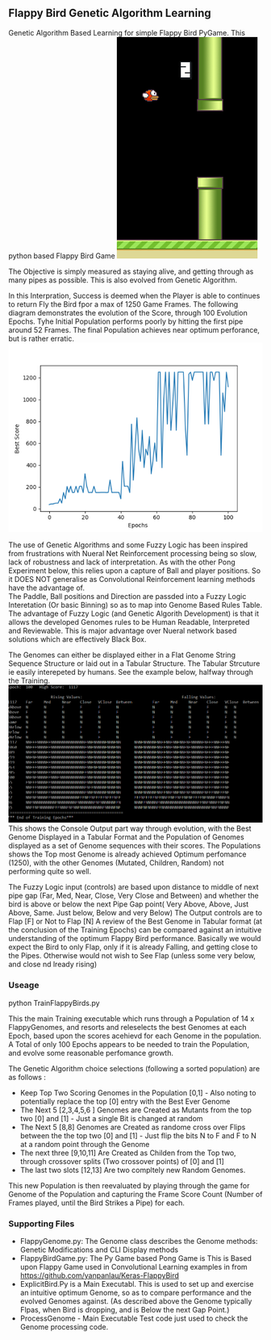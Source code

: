## Flappy Bird  Genetic Algorithm Learning ##
Genetic Algorithm Based Learning for simple Flappy Bird PyGame.  This python based Flappy Bird  Game 
![alt text](https://github.com/JulesVerny/GeneticPong/blob/master/FlappyBird/GamePic.PNG "Game Play")

The Objective is simply measured as staying alive, and getting through as many pipes as possible. This is also evolved from Genetic Algorithm.  
 
In this Interpration, Success is deemed when the Player is able to continues to return Fly the Bird fpor a max of 1250 Game Frames.
The following diagram demonstrates the evolution of the Score, through 100 Evolution Epochs. Tyhe Initial Population performs poorly by hitting the first pipe around 52 Frames.  The final Population achieves near optimum perforance, but is rather erratic.  
![alt text](https://github.com/JulesVerny/GeneticPong/blob/master/FlappyBird/EvolvedScore100.png "Score growth")

The use of Genetic Algorithms and some Fuzzy Logic has been inspired from frustrations with Nueral Net Reinforcement processing being so slow, lack of robustness and lack of interpretation.  As with the other Pong Experiment below, this relies upon a capture of Ball and player positions. So it DOES NOT generalise as Convolutional Reinforcement learning methods have the advantage of.  
The Paddle, Ball positions and Direction are passded into a Fuzzy Logic Interetation (Or basic Binning) so as to map into Genome Based Rules Table. The advantage of Fuzzy Logic (and Genetic Algorith Development) is that it allows the developed Genomes rules to be Human Readable, Interpreted and Reviewable. This is  major advantage over Nueral network based solutions which are effectively Black Box. 

The Genomes can either be displayed either in a Flat Genome String Sequence Structure or laid out in a Tabular Structure.  The Tabular Strcuture ie easily interepeted by humans.  See the example below, halfway through the Training. 
![alt text](https://github.com/JulesVerny/GeneticPong/blob/master/FlappyBird/FinalGenome100.PNG "CLI Output")
This shows the Console Output part way through evolution, with the Best Genome Displayed in a Tabular Format and the Population of Genomes displayed as a set of Genome sequences with their scores. The Populations shows the Top most Genome is already achieved Optimum perfomance (1250), with the other Genomes (Mutated, Children, Random) not performing quite so well.

The Fuzzy Logic input (controls) are based upon distance to middle of next pipe gap (Far, Med, Near, Close, Very Close and Between)  and whether the bird is above or below the next Pipe Gap point( Very Above, Above, Just Above, Same. Just below, Below and very Below)
The Output controls are to Flap [F] or Not to Flap [N] 
A review of the Best Genome in Tabular format (at the conclusion of the Training Epochs) can be compared against an intuitive understanding of the optimum Flappy Bird performance.  Basically we would expect the Bird to only Flap, only if it is already Falling, and getting close to the Pipes.  Otherwise would not wish to See Flap (unless some very below, and close nd lready rising) 


### Useage ###
python TrainFlappyBirds.py

This the main Training executable which  runs through a Population of 14 x FlappyGenomes, and resorts and releselects the best Genomes at each Epoch, based upon the scores acehievd for each Genome in the population.  A Total of only 100 Epochs appears to be needed to train the Population, and evolve some reasonable perfomance growth.

The Genetic Algorithm choice selections (following a sorted population) are as follows :
- Keep Top Two Scoring Genomes in the Population [0,1]   - Also noting to potentially replace the top [0] entry with the Best Ever Genome    
- The Next 5 [2,3,4,5,6 ] Genomes are Created as Mutants from the top two [0] and [1] - Just a single Bit is changed at random
- The Next 5 [8,8] Genomes are Created as randome cross over Flips between the  the top two [0] and [1] - Just flip the bits N to F and F to N at a random point through the Genome
- The next three [9,10,11] Are Created as Childen from the Top two, through crossover splits (Two crossover points) of [0] and [1] 
- The last two slots [12,13] Are two compltely new Random Genomes.

This new Population is then reevaluated by playing through the game for Genome of the Population and capturing the Frame Score Count (Number of Frames played, until the Bird Strikes a Pipe) for each.  

### Supporting Files ###
- FlappyGenome.py: The Genome class describes the Genome methods:  Genetic Modifications and CLI Display methods  
- FlappyBirdGame.py:  The Py Game based Pong Game is This is Based upon Flappy Game used in Convolutional Learning examples in from 
https://github.com/yanpanlau/Keras-FlappyBird
- ExplicitBird.Py is a Main Executabl.  This is used to set up and exercise an intuitive optimum Genome, so as to compare performance and the evolved  Genomes against. (As described above the Genome typically Flpas, when Bird is dropping, and is Below the next Gap Point.) 
- ProcessGenome - Main Executable Test code just used to check the Genome processing code.  





